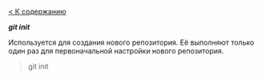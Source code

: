 [< К содержанию](readme.md)

***git init***

Используется для создания нового репозитория.  Её выполняют только один раз для первоначальной настройки нового репозитория.

>git init